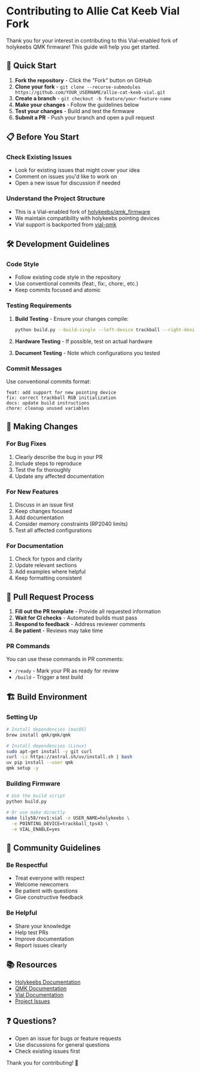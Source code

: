 # Contributing to Allie Cat Keeb Vial Fork

Thank you for your interest in contributing to this Vial-enabled fork of holykeebs QMK firmware! This guide will help you get started.

## 🎯 Quick Start

1. **Fork the repository** - Click the "Fork" button on GitHub
2. **Clone your fork** - `git clone --recurse-submodules https://github.com/YOUR_USERNAME/allie-cat-keeb-vial.git`
3. **Create a branch** - `git checkout -b feature/your-feature-name`
4. **Make your changes** - Follow the guidelines below
5. **Test your changes** - Build and test the firmware
6. **Submit a PR** - Push your branch and open a pull request

## 📋 Before You Start

### Check Existing Issues
- Look for existing issues that might cover your idea
- Comment on issues you'd like to work on
- Open a new issue for discussion if needed

### Understand the Project Structure
- This is a Vial-enabled fork of [holykeebs/qmk_firmware](https://github.com/idank/qmk_firmware)
- We maintain compatibility with holykeebs pointing devices
- Vial support is backported from [vial-qmk](https://github.com/vial-kb/vial-qmk)

## 🛠️ Development Guidelines

### Code Style
- Follow existing code style in the repository
- Use conventional commits (feat:, fix:, chore:, etc.)
- Keep commits focused and atomic

### Testing Requirements
1. **Build Testing** - Ensure your changes compile:
   ```bash
   python build.py --build-single --left-device trackball --right-device tps43
   ```

2. **Hardware Testing** - If possible, test on actual hardware
3. **Document Testing** - Note which configurations you tested

### Commit Messages
Use conventional commits format:
```
feat: add support for new pointing device
fix: correct trackball RGB initialization
docs: update build instructions
chore: cleanup unused variables
```

## 🚀 Making Changes

### For Bug Fixes
1. Clearly describe the bug in your PR
2. Include steps to reproduce
3. Test the fix thoroughly
4. Update any affected documentation

### For New Features
1. Discuss in an issue first
2. Keep changes focused
3. Add documentation
4. Consider memory constraints (RP2040 limits)
5. Test all affected configurations

### For Documentation
1. Check for typos and clarity
2. Update relevant sections
3. Add examples where helpful
4. Keep formatting consistent

## 📝 Pull Request Process

1. **Fill out the PR template** - Provide all requested information
2. **Wait for CI checks** - Automated builds must pass
3. **Respond to feedback** - Address reviewer comments
4. **Be patient** - Reviews may take time

### PR Commands
You can use these commands in PR comments:
- `/ready` - Mark your PR as ready for review
- `/build` - Trigger a test build

## 🏗️ Build Environment

### Setting Up
```bash
# Install dependencies (macOS)
brew install qmk/qmk/qmk

# Install dependencies (Linux)
sudo apt-get install -y git curl
curl -Ls https://astral.sh/uv/install.sh | bash
uv pip install --user qmk
qmk setup -y
```

### Building Firmware
```bash
# Use the build script
python build.py

# Or use make directly
make lily58/rev1:vial -e USER_NAME=holykeebs \
  -e POINTING_DEVICE=trackball_tps43 \
  -e VIAL_ENABLE=yes
```

## 🤝 Community Guidelines

### Be Respectful
- Treat everyone with respect
- Welcome newcomers
- Be patient with questions
- Give constructive feedback

### Be Helpful
- Share your knowledge
- Help test PRs
- Improve documentation
- Report issues clearly

## 📚 Resources

- [Holykeebs Documentation](https://docs.holykeebs.com)
- [QMK Documentation](https://docs.qmk.fm)
- [Vial Documentation](https://get.vial.today/docs/)
- [Project Issues](https://github.com/alliecatowo/allie-cat-keeb-vial/issues)

## ❓ Questions?

- Open an issue for bugs or feature requests
- Use discussions for general questions
- Check existing issues first

Thank you for contributing! 🐾 

